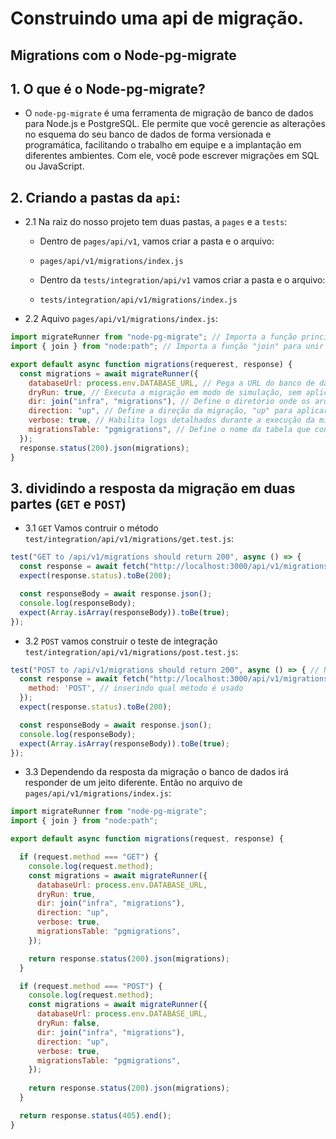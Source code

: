 # Construindo uma api de migração.

## Migrations com o Node-pg-migrate

## 1. O que é o Node-pg-migrate?

- O `node-pg-migrate` é uma ferramenta de migração de banco de dados para Node.js e PostgreSQL. Ele permite que você gerencie as alterações no esquema do seu banco de dados de forma versionada e programática, facilitando o trabalho em equipe e a implantação em diferentes ambientes. Com ele, você pode escrever migrações em SQL ou JavaScript.

## 2. Criando a pastas da `api`:

- 2.1 Na raiz do nosso projeto tem duas pastas, a `pages` e a `tests`:
  - Dentro de `pages/api/v1`, vamos criar a pasta e o arquivo:

  - `pages/api/v1/migrations/index.js`

  - Dentro da `tests/integration/api/v1` vamos criar a pasta e o arquivo:

  - `tests/integration/api/v1/migrations/index.js`

- 2.2 Aquivo `pages/api/v1/migrations/index.js`:

```javascript
import migrateRunner from "node-pg-migrate"; // Importa a função principal da biblioteca node-pg-migrate.
import { join } from "node:path"; // Importa a função "join" para unir caminhos de diretórios de forma segura.

export default async function migrations(requerest, response) {
  const migrations = await migrateRunner({
    databaseUrl: process.env.DATABASE_URL, // Pega a URL do banco de dados das variáveis de ambiente.
    dryRun: true, // Executa a migração em modo de simulação, sem aplicar as alterações no banco.
    dir: join("infra", "migrations"), // Define o diretório onde os arquivos de migração estão localizados.
    direction: "up", // Define a direção da migração, "up" para aplicar e "down" para reverter.
    verbose: true, // Habilita logs detalhados durante a execução da migração.
    migrationsTable: "pgmigrations", // Define o nome da tabela que controla o histórico de migrações.
  });
  response.status(200).json(migrations);
}
```
## 3. dividindo a resposta da migração em duas partes (`GET` e `POST`)

- 3.1 `GET` Vamos contruir o método `test/integration/api/v1/migrations/get.test.js`:

```javascript
test("GET to /api/v1/migrations should return 200", async () => {
  const response = await fetch("http://localhost:3000/api/v1/migrations");
  expect(response.status).toBe(200);

  const responseBody = await response.json();
  console.log(responseBody);
  expect(Array.isArray(responseBody)).toBe(true);
});

```

- 3.2 `POST` vamos construir o teste de integração `test/integration/api/v1/migrations/post.test.js`:

```javascript
test("POST to /api/v1/migrations should return 200", async () => { // No caso aqui seria o método POST
  const response = await fetch("http://localhost:3000/api/v1/migrations", {
    method: 'POST', // inserindo qual método é usado
  });
  expect(response.status).toBe(200);

  const responseBody = await response.json();
  console.log(responseBody);
  expect(Array.isArray(responseBody)).toBe(true);
});
```

- 3.3 Dependendo da resposta da migração o banco de dados irá responder de um jeito diferente. Então no arquivo de `pages/api/v1/migrations/index.js`:

```javascript
import migrateRunner from "node-pg-migrate";
import { join } from "node:path";

export default async function migrations(request, response) {

  if (request.method === "GET") {
    console.log(request.method);
    const migrations = await migrateRunner({
      databaseUrl: process.env.DATABASE_URL,
      dryRun: true,
      dir: join("infra", "migrations"),
      direction: "up",
      verbose: true,
      migrationsTable: "pgmigrations",
    });

    return response.status(200).json(migrations);
  }

  if (request.method === "POST") {
    console.log(request.method);
    const migrations = await migrateRunner({
      databaseUrl: process.env.DATABASE_URL,
      dryRun: false,
      dir: join("infra", "migrations"),
      direction: "up",
      verbose: true,
      migrationsTable: "pgmigrations",
    });
    
    return response.status(200).json(migrations);
  }

  return response.status(405).end();
}
```
